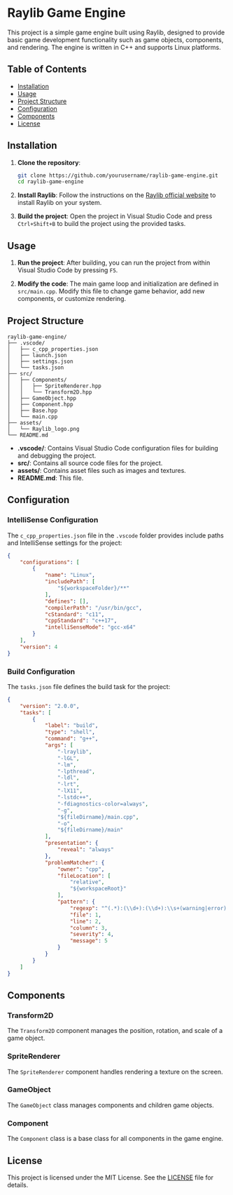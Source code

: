 # Raylib Game Engine

This project is a simple game engine built using Raylib, designed to provide basic game development functionality such as game objects, components, and rendering. The engine is written in C++ and supports Linux platforms.

## Table of Contents

- [Installation](#installation)
- [Usage](#usage)
- [Project Structure](#project-structure)
- [Configuration](#configuration)
- [Components](#components)
- [License](#license)

## Installation

1. **Clone the repository**:
    ```sh
    git clone https://github.com/yourusername/raylib-game-engine.git
    cd raylib-game-engine
    ```

2. **Install Raylib**:
    Follow the instructions on the [Raylib official website](https://github.com/raysan5/raylib/wiki/Working-on-GNU-Linux) to install Raylib on your system.

3. **Build the project**:
    Open the project in Visual Studio Code and press `Ctrl+Shift+B` to build the project using the provided tasks.

## Usage

1. **Run the project**:
    After building, you can run the project from within Visual Studio Code by pressing `F5`.

2. **Modify the code**:
    The main game loop and initialization are defined in `src/main.cpp`. Modify this file to change game behavior, add new components, or customize rendering.

## Project Structure

```
raylib-game-engine/
├── .vscode/
│   ├── c_cpp_properties.json
│   ├── launch.json
│   ├── settings.json
│   └── tasks.json
├── src/
│   ├── Components/
│   │   ├── SpriteRenderer.hpp
│   │   └── Transform2D.hpp
│   ├── GameObject.hpp
│   ├── Component.hpp
│   ├── Base.hpp
│   └── main.cpp
├── assets/
│   └── Raylib_logo.png
└── README.md
```

- **.vscode/**: Contains Visual Studio Code configuration files for building and debugging the project.
- **src/**: Contains all source code files for the project.
- **assets/**: Contains asset files such as images and textures.
- **README.md**: This file.

## Configuration

### IntelliSense Configuration

The `c_cpp_properties.json` file in the `.vscode` folder provides include paths and IntelliSense settings for the project:

```json
{
    "configurations": [
        {
            "name": "Linux",
            "includePath": [
                "${workspaceFolder}/**"
            ],
            "defines": [],
            "compilerPath": "/usr/bin/gcc",
            "cStandard": "c11",
            "cppStandard": "c++17",
            "intelliSenseMode": "gcc-x64"
        }
    ],
    "version": 4
}
```

### Build Configuration

The `tasks.json` file defines the build task for the project:

```json
{
    "version": "2.0.0",
    "tasks": [
        {
            "label": "build",
            "type": "shell",
            "command": "g++",
            "args": [
                "-lraylib",
                "-lGL",
                "-lm",
                "-lpthread",
                "-ldl",
                "-lrt",
                "-lX11",
                "-lstdc++",
                "-fdiagnostics-color=always",
                "-g",
                "${fileDirname}/main.cpp",
                "-o",
                "${fileDirname}/main"
            ],
            "presentation": {
                "reveal": "always"
            },
            "problemMatcher": {
                "owner": "cpp",
                "fileLocation": [
                    "relative",
                    "${workspaceRoot}"
                ],
                "pattern": {
                    "regexp": "^(.*):(\\d+):(\\d+):\\s+(warning|error):\\s+(.*)$",
                    "file": 1,
                    "line": 2,
                    "column": 3,
                    "severity": 4,
                    "message": 5
                }
            }
        }
    ]
}
```

## Components

### Transform2D

The `Transform2D` component manages the position, rotation, and scale of a game object.

### SpriteRenderer

The `SpriteRenderer` component handles rendering a texture on the screen.

### GameObject

The `GameObject` class manages components and children game objects.

### Component

The `Component` class is a base class for all components in the game engine.

## License

This project is licensed under the MIT License. See the [LICENSE](LICENSE) file for details.